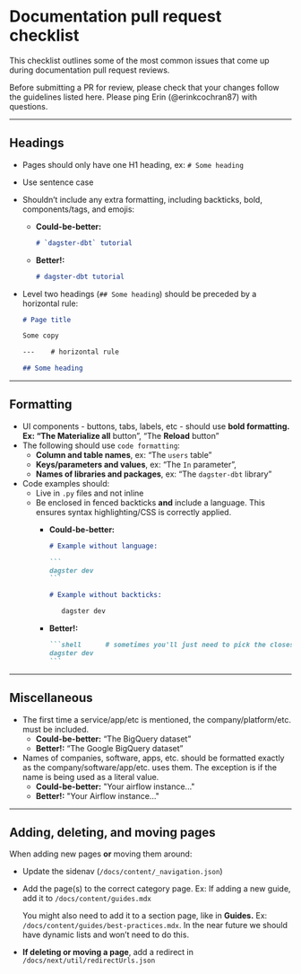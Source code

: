 # Documentation pull request checklist

This checklist outlines some of the most common issues that come up during documentation pull request reviews.

Before submitting a PR for review, please check that your changes follow the guidelines listed here. Please ping Erin (@erinkcochran87) with questions.

---

## Headings

- Pages should only have one H1 heading, ex: `# Some heading`
- Use sentence case
- Shouldn’t include any extra formatting, including backticks, bold, components/tags, and emojis:
    - **Could-be-better:**
      ```markdown
      # `dagster-dbt` tutorial
      ```
    - **Better!:**
      ```markdown
      # dagster-dbt tutorial
      ```
- Level two headings (`## Some heading`) should be preceded by a horizontal rule:

   ```markdown
   # Page title

   Some copy

   ---    # horizontal rule

   ## Some heading
   ```

---

## Formatting

- UI components - buttons, tabs, labels, etc - should use **bold formatting. Ex: “The Materialize all** button”, “The **Reload** button”
- The following should use `code formatting`:
    - **Column and table names**, ex: “The `users` table”
    - **Keys/parameters and values**, ex: “The `In` parameter”,
    - **Names of libraries and packages**, ex: “The `dagster-dbt` library”
- Code examples should:
    - Live in `.py` files and not inline
    - Be enclosed in fenced backticks **and** include a language. This ensures syntax highlighting/CSS is correctly applied.
        - **Could-be-better:**
            
            ````markdown
            # Example without language:
            
            ```
            dagster dev
            ```
            
            # Example without backticks:
            
               dagster dev
            ````
            
        - **Better!:**
            
            ````markdown
            ```shell      # sometimes you'll just need to pick the closest option
            dagster dev
            ```
            ````

---

## Miscellaneous

- The first time a service/app/etc is mentioned, the company/platform/etc. must be included.
    - **Could-be-better:** “The BigQuery dataset”
    - **Better!:** “The Google BigQuery dataset”
- Names of companies, software, apps, etc. should be formatted exactly as the company/software/app/etc. uses them. The exception is if the name is being used as a literal value.
    - **Could-be-better:** "Your airflow instance..."
    - **Better!:** "Your Airflow instance..."

---

## Adding, deleting, and moving pages

When adding new pages **or** moving them around:

- Update the sidenav (`/docs/content/_navigation.json`)
- Add the page(s) to the correct category page. Ex: If adding a new guide, add it to `/docs/content/guides.mdx`

   You might also need to add it to a section page, like in **Guides.** Ex: `/docs/content/guides/best-practices.mdx`. In the near future we should have dynamic lists and won’t need to do this.
- **If deleting or moving a page**, add a redirect in `/docs/next/util/redirectUrls.json`
